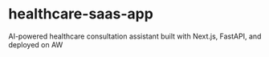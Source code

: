 # healthcare-saas-app
AI-powered healthcare consultation assistant built with Next.js, FastAPI, and deployed on AW
